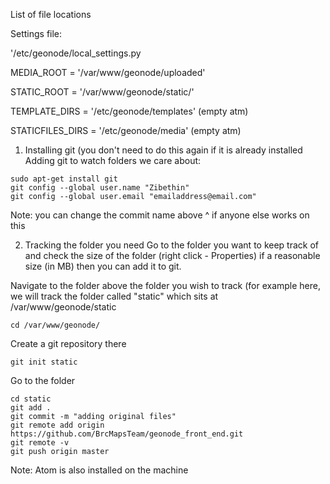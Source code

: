 List of file locations

Settings file:

'/etc/geonode/local_settings.py

MEDIA_ROOT = '/var/www/geonode/uploaded'

STATIC_ROOT = '/var/www/geonode/static/'

TEMPLATE_DIRS = '/etc/geonode/templates' (empty atm)

STATICFILES_DIRS = '/etc/geonode/media' (empty atm)

1. Installing git (you don't need to do this again if it is already installed
Adding git to watch folders we care about:

```
sudo apt-get install git
git config --global user.name "Zibethin"
git config --global user.email "emailaddress@email.com"
```

Note: you can change the commit name above ^ if anyone else works on this

2. Tracking the folder you need
Go to the folder you want to keep track of and check the size of the folder (right click - Properties) if a reasonable size (in MB) then you can add it to git.

Navigate to the folder above the folder you wish to track (for example here, we will track the folder called "static" which sits at 
/var/www/geonode/static

```
cd /var/www/geonode/
```
Create a git repository there
```
git init static
```
Go to the folder
```
cd static
git add .
git commit -m "adding original files"
git remote add origin https://github.com/BrcMapsTeam/geonode_front_end.git
git remote -v
git push origin master
```

Note: Atom is also installed on the machine










